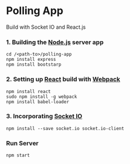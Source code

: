 # Polling App
Build with Socket IO and React.js
### 1. Building the [Node.js](https://developers.google.com/v8/) server app
```
cd /<path-to>/polling-app
npm install express
npm install bootstarp
```
### 2. Setting up [React](https://facebook.github.io/react/) build with [Webpack](https://webpack.github.io/)
```
npm install react
sudo npm install -g webpack
npm install babel-loader
```
### 3. Incorporating [Socket IO](https://github.com/socketio/socket.io)
```
npm install --save socket.io socket.io-client
```
### Run Server
```
npm start
```

